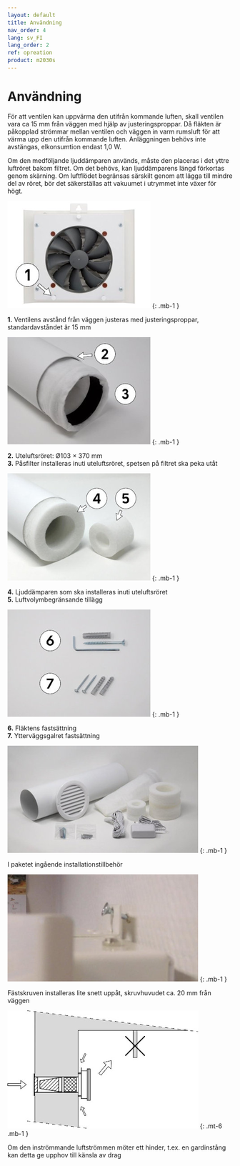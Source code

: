```yaml
---
layout: default
title: Användning
nav_order: 4
lang: sv_FI
lang_order: 2
ref: opreation
product: m2030s
---
```


# Användning

För att ventilen kan uppvärma den utifrån kommande luften, skall ventilen vara ca 15 mm från väggen med hjälp av justeringsproppar. Då fläkten är påkopplad strömmar mellan ventilen och väggen in varm rumsluft för att värma upp den utifrån kommande luften. Anläggningen behövs inte avstängas, elkonsumtion endast 1,0 W.

Om den medföljande ljuddämparen används, måste den placeras i det yttre luftröret bakom filtret. Om det behövs, kan ljuddämparens längd förkortas genom skärning. Om luftflödet begränsas särskilt genom att lägga till mindre del av röret, bör det säkerställas att vakuumet i utrymmet inte växer för högt.

![alt text](/assets/images/use-a-320x240.jpg "Logo Title Text 1")
{: .mb-1 }

**1.** Ventilens avstånd från väggen justeras med justeringsproppar, standardavståndet är 15 mm

![alt text](/assets/images/use-b-320x240.jpg "Logo Title Text 1")
{: .mb-1 }

**2.** Uteluftsröret: Ø103 × 370 mm  
**3.** Påsfilter installeras inuti uteluftsröret, spetsen på filtret ska peka utåt

![alt text](/assets/images/use-c-320x240.jpg "Logo Title Text 1")
{: .mb-1 }

**4.** Ljuddämparen som ska installeras inuti uteluftsröret  
**5.** Luftvolymbegränsande tillägg

![alt text](/assets/images/use-d-320x240.jpg "Logo Title Text 1")
{: .mb-1 }

**6.** Fläktens fastsättning  
**7.** Ytterväggsgalret fastsättning

![Kuva pakkaussisällöstä](/assets/images/use-e-427x240.jpg)
{: .mb-1 }

I paketet ingående installationstillbehör

![Kuva kiinnitysruuvista asennusvaiheessa](/assets/images/use-f-427x240.jpg)
{: .mb-1 }

Fästskruven installeras lite snett uppåt, skruvhuvudet ca. 20 mm från väggen

![alt text](/assets/images/draught-notice.jpg)
{: .mt-6 .mb-1 }

<i data-feather="alert-triangle" class="v-align-text-bottom"></i>
Om den inströmmande luftströmmen möter ett hinder, t.ex. en gardinstång kan detta ge upphov till känsla av drag

